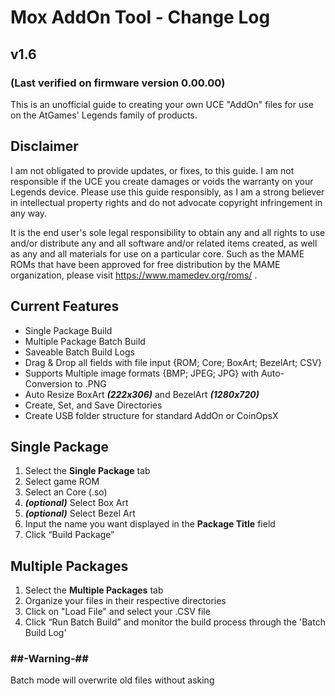 # Mox AddOn Tool - Change Log

## v1.6

### (Last verified on firmware version 0.00.00)


This is an unofficial guide to creating your own UCE "AddOn" files for use on the AtGames' Legends family of products.


## Disclaimer
I am not obligated to provide updates, or fixes, to this guide. I am not responsible if the UCE you create damages or voids the warranty on your Legends device.  Please use this guide responsibly, as I am a strong believer in intellectual property rights and do not advocate copyright infringement in any way.

It is the end user's sole legal responsibility to obtain any and all rights to use and/or distribute any and all software and/or related items created, as well as any and all materials for use on a particular core.  Such as the MAME ROMs that have been approved for free distribution by the MAME organization, please visit https://www.mamedev.org/roms/ . 


## Current Features
- Single Package Build
- Multiple Package Batch Build
- Saveable Batch Build Logs
- Drag & Drop all fields with file input {ROM; Core; BoxArt; BezelArt; CSV}
- Supports Multiple image formats {BMP; JPEG; JPG} with Auto-Conversion to .PNG
- Auto Resize BoxArt ***(222x306)*** and BezelArt ***(1280x720)***
- Create, Set, and Save Directories
- Create USB folder structure for standard AddOn or CoinOpsX


## Single Package
1. Select the **Single Package** tab
1. Select game ROM
1. Select an Core (.so)
1. ***(optional)*** Select Box Art
1. ***(optional)*** Select Bezel Art
1. Input the name you want displayed in the **Package Title** field
1. Click “Build Package”


## Multiple Packages
1. Select the **Multiple Packages** tab
1. Organize your files in their respective directories
1. Click on "Load File" and select your .CSV file
1. Click “Run Batch Build” and monitor the build process through the 'Batch Build Log'



### ##-Warning-##
Batch mode will overwrite old files without asking
